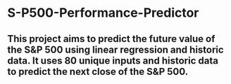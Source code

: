 # S-P500-Performance-Predictor
## This project aims to predict the future value of the S&P 500 using linear regression and historic data. It uses 80 unique inputs and historic data to predict the next close of the S&P 500.
